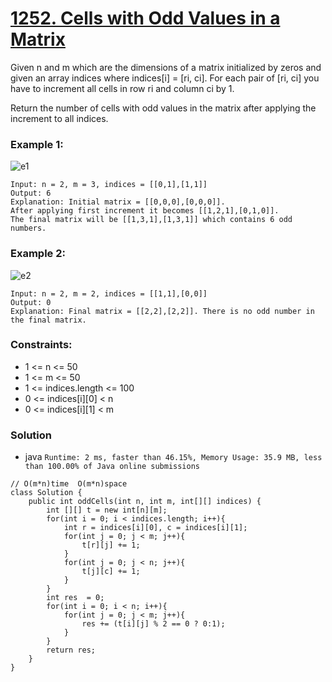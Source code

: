 # [1252. Cells with Odd Values in a Matrix](https://leetcode.com/problems/cells-with-odd-values-in-a-matrix/)

Given n and m which are the dimensions of a matrix initialized by zeros and given an array indices where indices[i] = [ri, ci]. For each pair of [ri, ci] you have to increment all cells in row ri and column ci by 1.

Return the number of cells with odd values in the matrix after applying the increment to all indices.

 

### Example 1:
![e1](https://assets.leetcode.com/uploads/2019/10/30/e1.png)
```
Input: n = 2, m = 3, indices = [[0,1],[1,1]]
Output: 6
Explanation: Initial matrix = [[0,0,0],[0,0,0]].
After applying first increment it becomes [[1,2,1],[0,1,0]].
The final matrix will be [[1,3,1],[1,3,1]] which contains 6 odd numbers.
```

### Example 2:
![e2](https://assets.leetcode.com/uploads/2019/10/30/e2.png)
```
Input: n = 2, m = 2, indices = [[1,1],[0,0]]
Output: 0
Explanation: Final matrix = [[2,2],[2,2]]. There is no odd number in the final matrix.
```

### Constraints:
* 1 <= n <= 50
* 1 <= m <= 50
* 1 <= indices.length <= 100
* 0 <= indices[i][0] < n
* 0 <= indices[i][1] < m


### Solution
* java `Runtime: 2 ms, faster than 46.15%, Memory Usage: 35.9 MB, less than 100.00% of Java online submissions`
```
// O(m*n)time  O(m*n)space
class Solution {
    public int oddCells(int n, int m, int[][] indices) {
        int [][] t = new int[n][m];
        for(int i = 0; i < indices.length; i++){
            int r = indices[i][0], c = indices[i][1];
            for(int j = 0; j < m; j++){
                t[r][j] += 1;
            }
            for(int j = 0; j < n; j++){
                t[j][c] += 1;
            }
        }
        int res  = 0;
        for(int i = 0; i < n; i++){
            for(int j = 0; j < m; j++){
                res += (t[i][j] % 2 == 0 ? 0:1);
            }
        }
        return res;
    }
}
```
